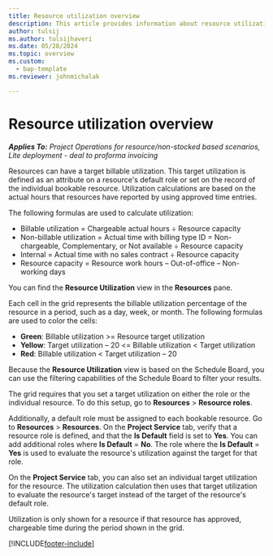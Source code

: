 ```yaml
---
title: Resource utilization overview
description: This article provides information about resource utilization in Project Operations.
author: tulsij
ms.author: tulsijhaveri
ms.date: 05/28/2024
ms.topic: overview
ms.custom: 
  - bap-template
ms.reviewer: johnmichalak

---
```


# Resource utilization overview

_**Applies To:** Project Operations for resource/non-stocked based scenarios, Lite deployment - deal to proforma invoicing_

Resources can have a target billable utilization. This target utilization is defined as an attribute on a resource's default role or set on the record of the individual bookable resource. Utilization calculations are based on the actual hours that resources have reported by using approved time entries.

The following formulas are used to calculate utilization:

  - Billable utilization = Chargeable actual hours ÷ Resource capacity
  - Non-billable utilization = Actual time with billing type ID = Non-chargeable, Complementary, or Not available ÷ Resource capacity
  - Internal = Actual time with no sales contract ÷ Resource capacity
  - Resource capacity = Resource work hours – Out-of-office – Non-working days

You can find the **Resource Utilization** view in the **Resources** pane.

Each cell in the grid represents the billable utilization percentage of the resource in a period, such as a day, week, or month. The following formulas are used to color the cells:

  - **Green**: Billable utilization >= Resource target utilization
  - **Yellow**: Target utilization – 20 <= Billable utilization < Target utilization
  - **Red**: Billable utilization < Target utilization – 20

Because the **Resource Utilization** view is based on the Schedule Board, you can use the filtering capabilities of the Schedule Board to filter your results.

The grid requires that you set a target utilization on either the role or the individual resource. To do this setup, go to **Resources** > **Resource roles**.

Additionally, a default role must be assigned to each bookable resource. Go to **Resources** > **Resources**. On the **Project Service** tab, verify that a resource role is defined, and that the **Is Default** field is set to **Yes**. You can add additional roles where **Is Default** = **No**. The role where the **Is Default** = **Yes** is used to evaluate the resource's utilization against the target for that role.

On the **Project Service** tab, you can also set an individual target utilization for the resource. The utilization calculation then uses that target utilization to evaluate the resource's target instead of the target of the resource's default role.

Utilization is only shown for a resource if that resource has approved, chargeable time during the period shown in the grid.


[!INCLUDE[footer-include](../includes/footer-banner.md)]

